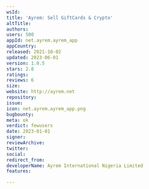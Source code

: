 ```yaml
---
wsId: 
title: 'Ayrem: Sell GiftCards & Crypto'
altTitle: 
authors: 
users: 500
appId: net.ayrem.ayrem_app
appCountry: 
released: 2021-10-02
updated: 2023-06-01
version: 1.0.5
stars: 2.8
ratings: 
reviews: 6
size: 
website: http://ayrem.net
repository: 
issue: 
icon: net.ayrem.ayrem_app.png
bugbounty: 
meta: ok
verdict: fewusers
date: 2023-01-01
signer: 
reviewArchive: 
twitter: 
social: 
redirect_from: 
developerName: Ayrem International Nigeria Limited
features: 

---
```


